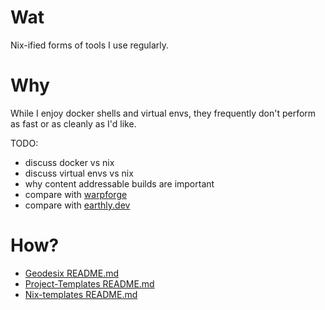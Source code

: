 # Wat

Nix-ified forms of tools I use regularly.

# Why

While I enjoy docker shells and virtual envs, they frequently don't perform
as fast or as cleanly as I'd like.

TODO:
- discuss docker vs nix
- discuss virtual envs vs nix
- why content addressable builds are important
- compare with [warpforge](https://warpforge.io/)
- compare with [earthly.dev](https://earthly.dev/)

# How?

- [Geodesix README.md](./geodesix)
- [Project-Templates README.md](./project-templates)
- [Nix-templates README.md](./nix-templates)
